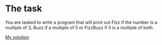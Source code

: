# The task
You are tasked to write a program that will print out Fizz if the number is a multiple of 3, Buzz if a multiple of 5 or FizzBuzz if it is a multiple of both.

[My solution](https://github.com/BeanGreen247/Coding-Interview-Questions/blob/master/FizzBuzz/Python/FizzBuzz.py)
